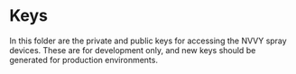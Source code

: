 # Keys
In this folder are the private and public keys for accessing the NVVY spray devices. These are for development only, and new keys should be generated for production environments.